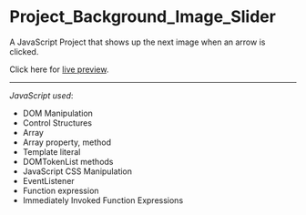 # Project_Background_Image_Slider

A JavaScript Project that shows up the next image when an arrow is clicked.

Click here for [live preview](https://karolinabodis.github.io/100_JS_Projects/5_backgroundImage_slider/index.html).
***
*JavaScript used*:
- DOM Manipulation
- Control Structures
- Array
- Array property, method
- Template literal
- DOMTokenList methods
- JavaScript CSS Manipulation
- EventListener
- Function expression
- Immediately Invoked Function Expressions
